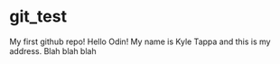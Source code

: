 # git_test
My first github repo!
Hello Odin!
My name is Kyle Tappa and this is my address.
Blah blah blah